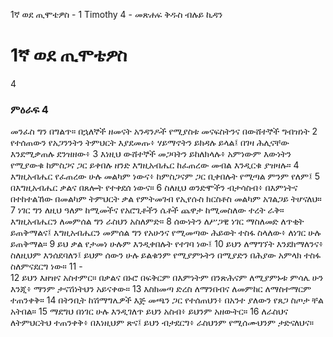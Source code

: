 ﻿
1ኛ ወደ ጢሞቴዎስ - 1 Timothy 4 - መጽሐፍ ቅዱስ ብሉይ ኪዳን
# 1ኛ ወደ ጢሞቴዎስ
4
### ምዕራፍ 4
መንፈስ ግን በግልጥ። በኋለኞች ዘመናት አንዳንዶች የሚያስቱ መናፍስትንና በውሸተኞች ግብዝነት
2  የተሰጠውን የአጋንንትን ትምህርት እያደመጡ፥ ሃይማኖትን ይክዳሉ ይላል፤ በገዛ ሕሊናቸው እንደሚቃጠሉ ደንዝዘው፥
3  እነዚህ ውሸተኞች መጋባትን ይከለክላሉ፥ አምነውም እውነትን የሚያውቁ ከምስጋና ጋር ይቀበሉ ዘንድ እግዚአብሔር ከፈጠረው መብል እንዲርቁ ያዝዛሉ።
4  እግዚአብሔር የፈጠረው ሁሉ መልካም ነውና፥ ከምስጋናም ጋር ቢቀበሉት የሚጣል ምንም የለም፤
5  በእግዚአብሔር ቃልና በጸሎት የተቀደሰ ነውና።
6  ስለዚህ ወንድሞችን ብታሳስብ፥ በእምነትና በተከተልኸው በመልካም ትምህርት ቃል የምትመገብ የኢየሱስ ክርስቶስ መልካም አገልጋይ ትሆናለህ።
7  ነገር ግን ለዚህ ዓለም ከሚመችና የአሮጊቶችን ሴቶች ጨዋታ ከሚመስለው ተረት ራቅ። እግዚአብሔርን ለመምሰል ግን ራስህን አስለምድ።
8  ሰውነትን ለሥጋዊ ነገር ማስለመድ ለጥቂት ይጠቅማልና፤ እግዚአብሔርን መምሰል ግን የአሁንና የሚመጣው ሕይወት ተስፋ ስላለው፥ ለነገር ሁሉ ይጠቅማል።
9  ይህ ቃል የታመነ ሁሉም እንዲቀበሉት የተገባ ነው፤
10  ይህን ለማግኘት እንደክማለንና፥ ስለዚህም እንሰደባለን፤ ይህም ሰውን ሁሉ ይልቁንም የሚያምኑትን በሚያድን በሕያው አምላክ ተስፋ ስለምናደርግ ነው።
11 -  
12  ይህን እዘዝና አስተምር። በቃልና በኑሮ በፍቅርም በእምነትም በንጽሕናም ለሚያምኑቱ ምሳሌ ሁን እንጂ፥ ማንም ታናሽነትህን አይናቀው።
13  እስክመጣ ድረስ ለማንበብና ለመምከር ለማስተማርም ተጠንቀቅ።
14  በትንቢት ከሽማግሌዎች እጅ መጫን ጋር የተሰጠህን፥ በአንተ ያለውን የጸጋ ስጦታ ቸል አትበል።
15  ማደግህ በነገር ሁሉ እንዲገለጥ ይህን አስብ፥ ይህንም አዘውትር።
16  ለራስህና ለትምህርትህ ተጠንቀቅ፥ በእነዚህም ጽና፤ ይህን ብታደርግ፥ ራስህንም የሚሰሙህንም ታድናለህና። 
